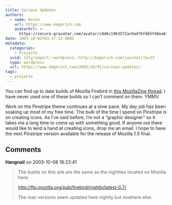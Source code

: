 ```yaml
---
title: Various Updates
authors:
  - name: Kevin
    url: https://www.kmgerich.com
    avatarUrl: >-
      https://secure.gravatar.com/avatar/c8d6c1963572ac9a476fd65f48ea6f3a1741d7ed3b6520563cf90cb984419f86?s=96&d=mm&r=g
date: 2003-10-02T03:17:12.000Z
metadata:
  categories:
    - Projects
  uuid: 11ty/import::wordpress::http://kmgerich.com/journal/?p=33
  type: wordpress
  url: https://www.kmgerich.com/2003/10/01/various-updates/
tags:
  - projects
---
```

You can find up to date builds of Mozilla Firebird in [this MozillaZine thread](http://forums.mozillazine.org/viewtopic.php?t=19309). I have never used one of these builds so I can’t comment on them. YMMV.

Work on the Pinstripe theme continues at a slow pace. My day job has been soaking up most of my free time. The bulk of the time I spend on Pinstripe is on creating icons. As I’ve said before, I’m not a “graphic designer” so it takes me a long time to come up with something good. If anyone out there would like to lend a hand at creating icons, drop me an email. I hope to have the next Pinstripe version available for the release of Mozilla 1.5 final.

## Comments

**Hangnail** on 2003-10-08 18:23:41
> The builds on this site are the same as the nightlies located on Mozilla here:
> 
> http://ftp.mozilla.org/pub/firebird/nightly/latest-0.7/
> 
> The mac versions seem updated here nightly but nowhere else.
